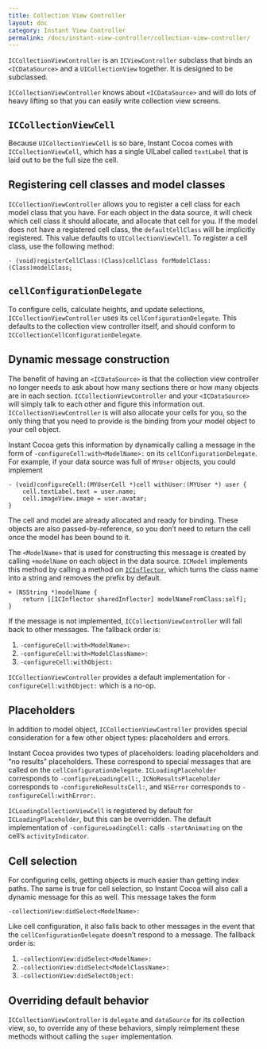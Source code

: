 ```yaml
---
title: Collection View Controller
layout: doc
category: Instant View Controller
permalink: /docs/instant-view-controller/collection-view-controller/
---
```


`ICCollectionViewController` is an `ICViewController` subclass that binds an `<ICDataSource>` and a `UICollectionView` together. It is designed to be subclassed.

`ICCollectionViewController` knows about `<ICDataSource>` and will do lots of heavy lifting so that you can easily write collection view screens.

## `ICCollectionViewCell`

Because `UICollectionViewCell` is so bare, Instant Cocoa comes with `ICCollectionViewCell`, which has a single UILabel called `textLabel` that is laid out to be the full size the cell.

## Registering cell classes and model classes

`ICCollectionViewController` allows you to register a cell class for each model class that you have. For each object in the data source, it will check which cell class it should allocate, and allocate that cell for you. If the model does not have a registered cell class, the `defaultCellClass` will be implicitly registered. This value defaults to `UICollectionViewCell`. To register a cell class, use the following method:

	- (void)registerCellClass:(Class)cellClass forModelClass:(Class)modelClass;

## `cellConfigurationDelegate`

To configure cells, calculate heights, and update selections, `ICCollectionViewController` uses its `cellConfigurationDelegate`. This defaults to the collection view controller itself, and should conform to `ICCollectionCellConfigurationDelegate`.

## Dynamic message construction

The benefit of having an `<ICDataSource>` is that the collection view controller no longer needs to ask about how many sections there or how many objects are in each section. `ICCollectionViewController` and your `<ICDataSource>` will simply talk to each other and figure this information out. `ICCollectionViewController` is will also allocate your cells for you, so the only thing that you need to provide is the binding from your model object to your cell object.

Instant Cocoa gets this information by dynamically calling a message in the form of `-configureCell:with<ModelName>:` on its `cellConfigurationDelegate`. For example, if your data source was full of `MYUser` objects, you could implement

	- (void)configureCell:(MYUserCell *)cell withUser:(MYUser *) user {
		cell.textLabel.text = user.name;
		cell.imageView.image = user.avatar;
	}

The cell and model are already allocated and ready for binding. These objects are also passed-by-reference, so you don’t need to return the cell once the model has been bound to it. 

The `<ModelName>` that is used for constructing this message is created by calling `+modelName` on each object in the data source. `ICModel` implements this method by calling a method on [`ICInflector`](../../core/inflector), which turns the class name into a string and removes the prefix by default.

    + (NSString *)modelName {
        return [[ICInflector sharedInflector] modelNameFromClass:self];
    }

If the message is not implemented, `ICCollectionViewController` will fall back to other messages. The fallback order is:

1. `-configureCell:with<ModelName>:`
2. `-configureCell:with<ModelClassName>:`
3. `-configureCell:withObject:`

`ICCollectionViewController` provides a default implementation for `-configureCell:withObject:` which is a no-op.

## Placeholders

In addition to model object, `ICCollectionViewController` provides special consideration for a few other object types: placeholders and errors.

Instant Cocoa provides two types of placeholders: loading placeholders and “no results” placeholders. These correspond to special messages that are called on the `cellConfigurationDelegate`. `ICLoadingPlaceholder` corresponds to `-configureLoadingCell:`, `ICNoResultsPlaceholder` corresponds to `-configureNoResultsCell:`, and `NSError` corresponds to `-configureCell:withError:`. 

`ICLoadingCollectionViewCell` is registered by default for `ICLoadingPlaceholder`, but this can be overridden. The default implementation of `-configureLoadingCell:` calls `-startAnimating` on the cell’s `activityIndicator`.

## Cell selection

For configuring cells, getting objects is much easier than getting index paths. The same is true for cell selection, so Instant Cocoa will also call a dynamic message for this as well. This message takes the form

	-collectionView:didSelect<ModelName>:
 
Like cell configuration, it also falls back to other messages in the event that the `cellConfigurationDelegate` doesn’t respond to a message. The fallback order is:

1. `-collectionView:didSelect<ModelName>:`
2. `-collectionView:didSelect<ModelClassName>:`
3. `-collectionView:didSelectObject:`

## Overriding default behavior

`ICCollectionViewController` is `delegate` and `dataSource` for its collection view, so, to override any of these behaviors, simply reimplement these methods without calling the `super` implementation.



